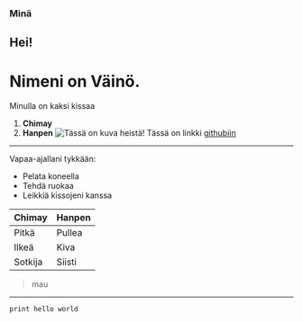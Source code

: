### Minä
## Hei!
# Nimeni on **Väinö.**
Minulla on kaksi kissaa
1. **Chimay**
2. **Hanpen**
![Tässä on kuva heistä!](https://cdn.discordapp.com/attachments/1146867162695352451/1417852974738444341/IMG_0256.jpg?ex=68cbfdfb&is=68caac7b&hm=25ae8931a4f0f72b77d9d73624b7c6ffb95205c2dbb748b20ec39bf8a24fafe5&)
Tässä on linkki [githubiin](https://github.com/)
---
Vapaa-ajallani tykkään:
- Pelata koneella
- Tehdä ruokaa
- Leikkiä kissojeni kanssa

| Chimay | Hanpen |
|----------|----------|
| Pitkä  | Pullea  |
| Ilkeä  | Kiva  |
| Sotkija | Siisti |

>mau
---
```print hello world```